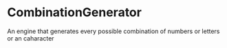 # CombinationGenerator
An engine that generates every possible combination of numbers or letters or an caharacter
